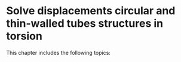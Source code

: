 ```{index} Displacements torsion structures
```
# Solve displacements circular and thin-walled tubes structures in torsion

This chapter includes the following topics:
```{tableofcontents}
```